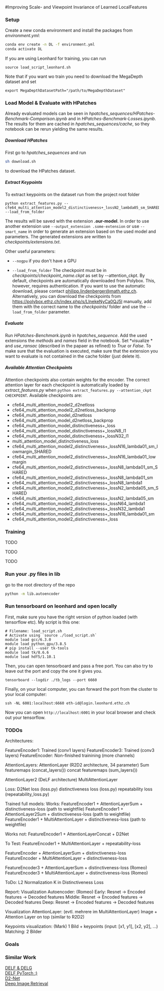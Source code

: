 #Improving Scale- and Viewpoint Invariance of Learned LocalFeatures

### Setup
Create a new conda environment and install the packages from *environment.yml*:
```bash
conda env create -n DL -f environment.yml
conda activate DL
```
If you are using Leonhard for training, you can run
```
source load_script_leonhard.sh
```
Note that if you want wo train you need to download the MegaDepth dataset and set 
```
export MegaDepthDatasetPath="/path/to/MegaDepthDataset"
```

### Load Model & Evaluate with HPatches

Already evaluated models can be seen in *hpatches_sequences/HPatches-Benchmark-Comparison.ipynb* and in *HPatches-Benchmark-Losses.ipynb*. The results for them are cached in *hpatches_sequences/cache*, so they notebook can be rerun yielding the same results.

##### Download HPatches
First go to *hpatches_sequences* and run
```bash
sh download.sh
```
to download the HPatches dataset.

##### Extract Keypoints

To extract keypoints on the dataset run from the project root folder
```
python extract_features.py --cfe64_multi_attention_model2_distinctiveness+_lossN2_lambda05_sm_SHARED --load_from_folder
```
The results will be saved with the extension **.our-model**. In order to use another extension use `--output_extension .some-extension` or use `--smart_name` in order to generate an extension based on the used model and parameters. The generated extensions are written to *checkpoints/extensions.txt*.

Other useful parameters: 
* `--nogpu` if you don't have a GPU 
<!--* `--encoder_ckpt correspondence_encoder_lr1e3` to chose another encoder checkpoint
 As alternative, you can load from a local file as follows: -->
* `--load_from_folder` The checkpoint must be in *checkpoints/checkpoint_name.ckpt* as set by --attention_ckpt. By default, checkpoints are automatically downloaded from Polybox. This, however, requires authentication. If you want to use the automatic download, please contact philipp.lindenberger@math.ethz.ch. Alternatively, you can download the checkpoints from https://polybox.ethz.ch/index.php/s/LlnekeNyCa0QJ5I manually, add them with the correct name to the *checkpoints/* folder and use the `--load_from_folder` parameter.

##### Evaluate
Run *HPatches-Benchmark.ipynb* in *hpatches_sequence*. Add the used extensions the *methods* and *names* field in the notebook. Set *visualize * and *use_ransac* (described in the papaer as refined) to *True* or *False*. To make sure that the evaluation is executed, make sure that the extension you want to evaluate is not contained in the cache folder (just delete it). 

##### Available Attention Checkpoints
Attention checkpoints also contain weights for the encoder. The correct attention layer for each checkpoint is automatically loaded by *extract_features.py* when `python extract_features.py --attention_ckpt CHECKPOINT`. Available checkpoints are:
* cfe64_multi_attention_model2_d2netloss
* cfe64_multi_attention_model2_d2netloss_backprop
* cfe64_multi_attention_model_d2netloss
* cfe64_multi_attention_model_d2netloss_backprop
* cfe64_multi_attention_model_distinctiveness+_loss
* cfe64_multi_attention_model_distinctiveness+_lossN8_l1
* cfe64_multi_attention_model_distinctiveness+_lossN32_l1
* multi_attention_model_distinctiveness_loss
* cfe64_multi_attention_model2_distinctiveness+_lossN16_lambda01_sm_lowmargin_SHARED
* cfe64_multi_attention_model2_distinctiveness+_lossN16_lambda01_lowmargin
* cfe64_multi_attention_model2_distinctiveness+_lossN8_lambda01_sm_SHARED
* cfe64_multi_attention_model2_distinctiveness+_lossN8_lambda01_sm
* cfe64_multi_attention_model2_distinctiveness+_lossN8_lambda1
* cfe64_multi_attention_model2_distinctiveness+_lossN2_lambda05_sm_SHARED
* cfe64_multi_attention_model2_distinctiveness+_lossN2_lambda05_sm
* cfe64_multi_attention_model2_distinctiveness+_lossN64_lambda1
* cfe64_multi_attention_model2_distinctiveness+_lossN32_lambda1
* cfe64_multi_attention_model2_distinctiveness+_lossN16_lambda01_sm
* cfe64_multi_attention_model2_distinctiveness+_loss

### Training
TODO

TODO

TODO

### Run your .py files in lib
go to the root directory of the repo
```bash
python -m lib.autoencoder
```

### Run tensorboard on leonhard and open locally
First, make sure you have the right version of python loaded (with tensorflow etc).
My script is this one:
```
# Filename: load_script.sh
# Activate using `source ./load_script.sh`
module load gcc/6.3.0
module load python_gpu/3.8.5
# pip install --user tk-tools
module load tk/8.6.6
module load hdf5/1.10.1
```
Then, you can open tensorboard and pass a free port. You can also try to leave out the port and copy the one it gives you.
```
tensorboard --logdir ./tb_logs --port 6660
```
Finally, on your local computer, you can forward the port from the cluster to your local computer:
```
ssh -NL 6001:localhost:6660 eth-id@login.leonhard.ethz.ch
```
Now you can open `http://localhost:6001` in your local browser and check out your tensorflow.

### TODOs
Architectures:

FeatureEncoder1: Trained (conv1 layers)
FeatureEncoder3: Trained (conv3 layers)
FeatureEncoder: Non-finished trainining (more channels)

AttentionLayers:
AttentionLayer (R2D2 architecture, 34 parameter)
    Sum featuremaps (concat_layers())
    concat featuremaps (sum_layers())

AttentionLayer2 (DeLF architecture)
MultiAttentionLayer

Loss:
D2Net loss (loss.py)
distinctiveness loss (loss.py)
repeatability loss (repeatability_loss.py)


Trained full models:
Works:
FeatureEncoder1 + AttentionLayerSum + distinctiveness-loss (path to weightfile)
FeatureEncoder1 + AttentionLayer2Sum + distinctiveness-loss (path to weightfile)
FeatureEncoder1 + MultiAttentionLayer + distinctiveness-loss (path to weightfile)

Works not:
FeatureEncoder1 + AttentionLayerConcat + D2Net

To Test:
FeatureEncoder1 + MultiAttentionLayer + repeatability-loss

FeatureEncoder + AttentionLayerSum + distinctiveness-loss
FeatureEncoder + MultiAttentionLayer + distinctiveness-loss 

FeatureEncoder3 + AttentionLayerSum + distinctiveness-loss (Romeo)
FeatureEncoder3 + MultiAttentionLayer + distinctiveness-loss (Romeo)

ToDo:
L2 Normalization
K in Distinctiveness Loss

Report:
Visualization Autoencoder: (Romeo)
    Early: Resnet -> Encoded features -> Decoded features
    Middle: Resnet -> Encoded features -> Decoded features
    Deep: Resnet -> Encoded features -> Decoded features

Visualization AttentionLayer: (evtl. mehrere im MultiAttentionLayer) 
    Image + Attention Layer on top (similar to R2D2)

Keypoints visualization: (Mark)
    1 Bild + keypoints (input: [x1, y1], [x2, y2], ...)
    Matching: 2 Bilder
### Goals

### Similar Work
[DELF & DELG](https://github.com/tensorflow/models/tree/master/research/delf)  
[DELF PyTorch :) ](https://github.com/nashory/DeLF-pytorch)  
[D2-Net](https://github.com/mihaidusmanu/d2-net)  
[Deep Image Retrieval](https://github.com/naver/deep-image-retrieval)  

